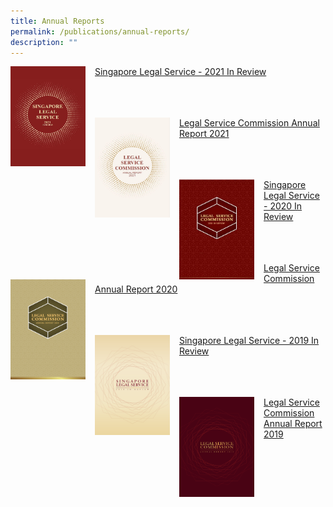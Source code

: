 ```yaml
---
title: Annual Reports
permalink: /publications/annual-reports/
description: ""
---
```

<img src="/images/ar%20covers/singapore%20legal%20service%20-%202021%20in%20review.jpg" 
style="width:120px; 
height:160px;
float:left;
margin-right:15px"/> [Singapore Legal Service - 2021 In Review](/files/ar/singapore%20legal%20service%20-%202021%20in%20review.pdf)

<br><br><br>
<img src="/images/ar%20covers/lsc%20annual%20report%202021.jpg" 
style="width:120px; 
height:160px;
float:left;
margin-right:15px"/> [Legal Service Commission Annual Report 2021](/files/ar/lsc%20annual%20report%202021.pdf)

<br><br><br>
<img src="/images/ar%20covers/sls%20-%20year%20in%20review%202020.png" 		 
style="
width:120px; 
height:160px;
float:left;
margin-right:15px"/> [Singapore Legal Service - 2020 In Review](/files/ar/singapore-legal-service---2020-in-review.pdf)

<br><br><br>
<img src="/images/ar%20covers/lsc%20ar%202020.png" 
style="width:120px; 
height:160px;
float:left;
margin-right:15px"/> [Legal Service Commission Annual Report 2020](/files/ar/legal%20service%20commission%20annual%20report%202020.pdf)

<br><br><br>
<img src="/images/ar%20covers/sls%20-%20year%20in%20review%202019.png" 
style="width:120px; 
height:160px;
float:left;
margin-right:15px"/> [Singapore Legal Service - 2019 In Review](/files/ar/singapore%20legal%20service%202019%20in%20review.pdf)

<br><br><br>
<img src="/images/ar%20covers/lsc%20ar%202019.png" 
style="width:120px; 
height:160px;
float:left;
margin-right:15px"/> [Legal Service Commission Annual Report 2019](/files/ar/legal%20service%20commission%20annual%20report%202019.pdf)